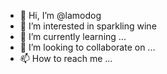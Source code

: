 - 👋 Hi, I’m @lamodog
- 👀 I’m interested in sparkling wine
- 🌱 I’m currently learning ...
- 💞️ I’m looking to collaborate on ...
- 📫 How to reach me ...

<!---
lamodog/lamodog is a ✨ special ✨ repository because its `README.md` (this file) appears on your GitHub profile.
You can click the Preview link to take a look at your changes.
--->
